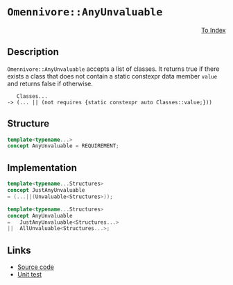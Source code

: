 <!-- Copyright 2024 Feng Mofan
SPDX-License-Identifier: Apache-2.0 -->

# `Omennivore::AnyUnvaluable`

<p style='text-align: right;'><a href="../../concepts.md#omennivore-any-unvaluable">To Index</a></p>

## Description

`Omennivore::AnyUnvaluable` accepts a list of classes.
It returns true if there exists a class that does not contain a static constexpr data member `value` and returns false if otherwise.

<pre><code>   Classes...
-> (... || (not requires {static constexpr auto Classes::value;}))</code></pre>

## Structure

```C++
template<typename...>
concept AnyUnvaluable = REQUIREMENT;
```

## Implementation

```C++
template<typename...Structures>
concept JustAnyUnvaluable
= (...||(Unvaluable<Structures>));

template<typename...Structures>
concept AnyUnvaluable
=   JustAnyUnvaluable<Structures...>
||  AllUnvaluable<Structures...>;
```

## Links

- [Source code](../../../../conceptrodon/omennivore/concepts/any_unvaluable.hpp)
- [Unit test](../../../../tests/unit/concepts/omennivore/any_unvaluable.test.hpp)
